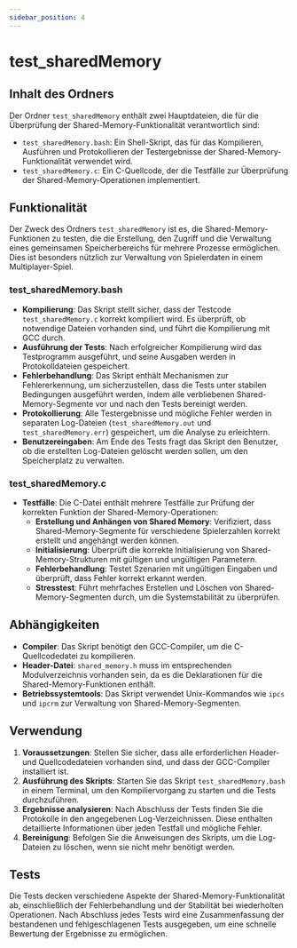 ```yaml
---
sidebar_position: 4
---
```


# test_sharedMemory

## Inhalt des Ordners

Der Ordner `test_sharedMemory` enthält zwei Hauptdateien, die für die Überprüfung der Shared-Memory-Funktionalität verantwortlich sind:

- `test_sharedMemory.bash`: Ein Shell-Skript, das für das Kompilieren, Ausführen und Protokollieren der Testergebnisse der Shared-Memory-Funktionalität verwendet wird.
- `test_sharedMemory.c`: Ein C-Quellcode, der die Testfälle zur Überprüfung der Shared-Memory-Operationen implementiert.

## Funktionalität

Der Zweck des Ordners `test_sharedMemory` ist es, die Shared-Memory-Funktionen zu testen, die die Erstellung, den Zugriff und die Verwaltung eines gemeinsamen Speicherbereichs für mehrere Prozesse ermöglichen. Dies ist besonders nützlich zur Verwaltung von Spielerdaten in einem Multiplayer-Spiel.

### test_sharedMemory.bash

- **Kompilierung**: Das Skript stellt sicher, dass der Testcode `test_sharedMemory.c` korrekt kompiliert wird. Es überprüft, ob notwendige Dateien vorhanden sind, und führt die Kompilierung mit GCC durch.
- **Ausführung der Tests**: Nach erfolgreicher Kompilierung wird das Testprogramm ausgeführt, und seine Ausgaben werden in Protokolldateien gespeichert.
- **Fehlerbehandlung**: Das Skript enthält Mechanismen zur Fehlererkennung, um sicherzustellen, dass die Tests unter stabilen Bedingungen ausgeführt werden, indem alle verbliebenen Shared-Memory-Segmente vor und nach den Tests bereinigt werden.
- **Protokollierung**: Alle Testergebnisse und mögliche Fehler werden in separaten Log-Dateien (`test_sharedMemory.out` und `test_sharedMemory.err`) gespeichert, um die Analyse zu erleichtern.
- **Benutzereingaben**: Am Ende des Tests fragt das Skript den Benutzer, ob die erstellten Log-Dateien gelöscht werden sollen, um den Speicherplatz zu verwalten.

### test_sharedMemory.c

- **Testfälle**: Die C-Datei enthält mehrere Testfälle zur Prüfung der korrekten Funktion der Shared-Memory-Operationen:
  - **Erstellung und Anhängen von Shared Memory**: Verifiziert, dass Shared-Memory-Segmente für verschiedene Spielerzahlen korrekt erstellt und angehängt werden können.
  - **Initialisierung**: Überprüft die korrekte Initialisierung von Shared-Memory-Strukturen mit gültigen und ungültigen Parametern.
  - **Fehlerbehandlung**: Testet Szenarien mit ungültigen Eingaben und überprüft, dass Fehler korrekt erkannt werden.
  - **Stresstest**: Führt mehrfaches Erstellen und Löschen von Shared-Memory-Segmenten durch, um die Systemstabilität zu überprüfen.

## Abhängigkeiten

- **Compiler**: Das Skript benötigt den GCC-Compiler, um die C-Quellcodedatei zu kompilieren.
- **Header-Datei**: `shared_memory.h` muss im entsprechenden Modulverzeichnis vorhanden sein, da es die Deklarationen für die Shared-Memory-Funktionen enthält.
- **Betriebssystemtools**: Das Skript verwendet Unix-Kommandos wie `ipcs` und `ipcrm` zur Verwaltung von Shared-Memory-Segmenten.

## Verwendung

1. **Voraussetzungen**: Stellen Sie sicher, dass alle erforderlichen Header- und Quellcodedateien vorhanden sind, und dass der GCC-Compiler installiert ist.
2. **Ausführung des Skripts**: Starten Sie das Skript `test_sharedMemory.bash` in einem Terminal, um den Kompiliervorgang zu starten und die Tests durchzuführen.
3. **Ergebnisse analysieren**: Nach Abschluss der Tests finden Sie die Protokolle in den angegebenen Log-Verzeichnissen. Diese enthalten detaillierte Informationen über jeden Testfall und mögliche Fehler.
4. **Bereinigung**: Befolgen Sie die Anweisungen des Skripts, um die Log-Dateien zu löschen, wenn sie nicht mehr benötigt werden.

## Tests

Die Tests decken verschiedene Aspekte der Shared-Memory-Funktionalität ab, einschließlich der Fehlerbehandlung und der Stabilität bei wiederholten Operationen. Nach Abschluss jedes Tests wird eine Zusammenfassung der bestandenen und fehlgeschlagenen Tests ausgegeben, um eine schnelle Bewertung der Ergebnisse zu ermöglichen.
